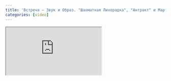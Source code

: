 ```yaml
---
title: 'Bстреча – Звук и Образ. "Шахматная Лихорадка", "Антракт" и Мартынов'
categories: [video]
---
```

<iframe src="http://www.youtube.com/embed/3elq2X0" class="youtube"></iframe>
